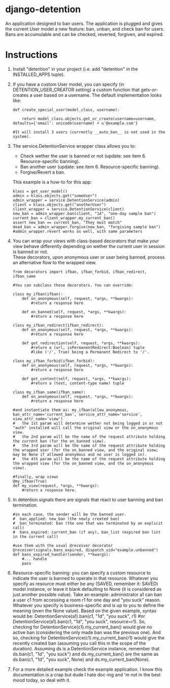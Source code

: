django-detention
================

An application designed to ban users. The application is plugged and gives the current User model a new feature: ban, unban, and check ban for users. Bans are accumulable and can be checked, reverted, forgiven, and expired.

Instructions
============

1.  Install "detention" in your project (i.e. add "detention" in the INSTALLED_APPS tuple).
  
2.  If you have a custom User model, you can specify (in DETENTION_USER_CREATOR setting) a custom function that gets-or-creates a user based on a username. The default implementation looks like:

    ```
    def create_special_user(model_class, username):
    
        return model_class.objects.get_or_create(username=username, defaults={'email': unicode(username) + u'@example.com'}

    #It will install 3 users (currently __auto_ban__ is not used in the system).
    ```
  
3.  The service.DetentionService wrapper class allows you to:
    *   Check wether the user is banned or not (update: see item 6. Resource-specific banning).
    *   Ban another user (update: see item 6. Resource-specific banning).
    *   Forgive/Revert a ban.
  
    This example is a how-to for this app:

    ```
    klass = get_user_model()
    admin = klass.objects.get("someUser")
    admin_wrapper = service.DetentionService(admin)
    client = klass.objects.get("anotherUser")
    client_wrapper = service.DetentionService(client)
    new_ban = admin_wrapper.ban(client, "1d", "one-day sample ban")
    current_ban = client_wrapper.my_current_ban()
    assert new_ban == current_ban, "They must match"
    dead_ban = admin_wrapper.forgive(new_ban, "forgiving sample ban")
    #admin_wrapper.revert works as well, with same parameters
    ```

4.  You can wrap your views with class-based decorators that make your view behave differently depending on wether the current user in session is banned or not.  
These decorators, upon anonymous user or user being banned, process an alternative flow to the wrapped view.  

    ```
    from decorators import ifban, ifban_forbid, ifban_redirect, ifban_same

    #You can subclass those decorators. You can override:

    class my_ifban(ifban):
        def on_anonymous(self, request, *args, **kwargs):
            #return a response here

        def on_banned(self, request, *args, **kwargs):
            #return a response here

    class my_ifban_redirect(ifban_redirect):
        def on_anonymous(self, request, *args, **kwargs):
            #return a response here

        def get_redirection(self, request, *args, **kwargs):
            #return a (url, isPermanentRedirect:Boolean) tuple
            #like ('/', True) being a Permanent Redirect to '/'.

    class my_ifban_forbid(ifban_forbid):
        def on_anonymous(self, request, *args, **kwargs):
            #return a response here

        def get_content(self, request, *args, **kwargs):
            #return a (text, content-type name) tuple

    class my_ifban_same(ifban_same):
        def on_anonymous(self, request, *args, **kwargs):
            #return a response here
    
    #and instantiate them as: my_ifban(allow_anonymous, ban_attr_name='current_ban', service_attr_name='service', view_attr_name='view')
    #   the 1st param will determine wether not being logged in or not "auth" installed will call the original view or the on_anonymous view.
    #   the 2nd param will be the name of the request attribute holding the current ban (for the on_banned view).
    #   the 3rd param will be the name of the request attribute holding the wrapped user (for the on_banned view, and the original view; may be None if allowed anonymous and no user is logged in).
    #   the 4th param will be the name of the request attribute holding the wrapped view (for the on_banned view, and the on_anonymous view).

    #finally, wrap views
    @my_ifban(True)
    def my_view(request, *args, **kwargs):
        #return a response here.
    ```

5.  In detention.signals there are signals that react to user banning and ban termination.

    ```
    #in each case, the sender will be the banned user.
    #  ban_applied: new_ban (the newly created ban)
    #  ban_terminated: ban (the one that was terminated by an explicit call)
    #  bans_expired: current_ban (if any), ban_list (expired ban list in the current call)

    #use them with the usual @receiver decorator
    @receiver(signals.bans_expired, dispatch_uid="example.unbanned")
    def bans_expired_handler(sender, **kwargs):
        #... handle
        pass
    ```

6.  Resource-specific banning: you can specify a custom resource to indicate the user is banned to operate in that resource.
Whatever you specify as resource must either be any (SAVED, remember it: SAVED) model instance, or leave it blank defaulting to None (it is considered as just another possible value).
Take an example: administrator a1 can ban a user c1 from accessing a room r1 for one day and "you suck" reason. Whatever you specify is business-specific and is up to you to define the meaning (even the None value).
Based on the given example, syntax would be: DetentionService(a1).ban(c1, "1d", "you suck", r1) #or DetentionService(a1).ban(c1, "1d", "you suck", resource=r1).
So, checking for DetentionService(c1).my_current_ban() would give no active ban (considering the only made ban was the previous one).
And so, checking for DetentionService(c1).my_current_ban(r1) would give the recently created ban (assuming you call this in the scope of the duration).
Assuming ds is a DetentionService instance, remember that ds.ban(c1, "1d", "you suck") and ds.my_current_ban() are the same as ds.ban(c1, "1d", "you suck", None) and ds.my_current_ban(None).

7.  For a more detailed example check the example application. I know this documentation is a crap but dude I hate doc-ing and 'm not in the best mood today, so deal with it.